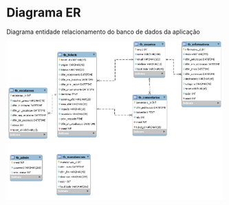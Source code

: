 # Diagrama ER

Diagrama entidade relacionamento do banco de dados da aplicação

![diagrama](/mdasset/diagramaer.png)